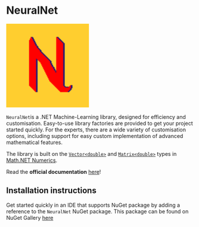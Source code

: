 # NeuralNet

<img src="docs/images/icon.png" />

`NeuralNet`is a .NET Machine-Learning library, designed for efficiency and customisation. Easy-to-use library factories are provided to get your project started quickly. For the experts, there are a wide variety of customisation options, including support for easy custom implementation of advanced mathematical features.

The library is built on the [`Vector<double>`](https://numerics.mathdotnet.com/Matrix.html) and [`Matrix<double>`](https://numerics.mathdotnet.com/Matrix.html) types in [Math.NET Numerics](https://numerics.mathdotnet.com/).

Read the **official documentation** [here](https://nikolaimerritt.github.io/NeuralNet)!

## Installation instructions
Get started quickly in an IDE that supports NuGet package by adding a reference to the `NeuralNet` NuGet package. This package can be found on NuGet Gallery [here](https://www.nuget.org/packages/NeuralNet/)
